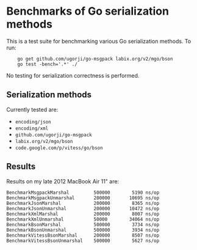 # Benchmarks of Go serialization methods

This is a test suite for benchmarking various Go serialization methods.
To run:

```
    go get github.com/ugorji/go-msgpack labix.org/v2/mgo/bson
    go test -bench='.*' ./
```

No testing for serialization correctness is performed.

## Serialization methods

Currently tested are:

- `encoding/json`
- `encoding/xml`
- `github.com/ugorji/go-msgpack`
- `labix.org/v2/mgo/bson`
- `code.google.com/p/vitess/go/bson`

## Results

Results on my late 2012 MacBook Air 11" are:

```
BenchmarkMsgpackMarshal	  		500000	      5190 ns/op
BenchmarkMsgpackUnmarshal	  	200000	     10695 ns/op
BenchmarkJsonMarshal	  		200000	      8365 ns/op
BenchmarkJsonUnmarshal	  		200000	     10472 ns/op
BenchmarkXmlMarshal	  			200000	      8007 ns/op
BenchmarkXmlUnmarshal	   		50000	     34064 ns/op
BenchmarkBsonMarshal	  		500000	      3734 ns/op
BenchmarkBsonUnmarshal	  		500000	      3934 ns/op
BenchmarkVitessBsonMarshal	  	200000	      8507 ns/op
BenchmarkVitessBsonUnmarshal	500000	      5627 ns/op
```